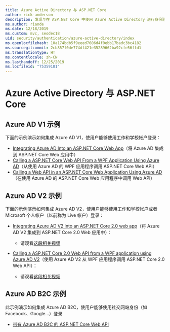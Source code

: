 ```yaml
---
title: Azure Active Directory 与 ASP.NET Core
author: rick-anderson
description: 发现与在 ASP.NET Core 中使用 Azure Active Directory 进行身份验证相关的主题。
ms.author: riande
ms.date: 12/18/2019
ms.custom: mvc, seodec18
uid: security/authentication/azure-active-directory/index
ms.openlocfilehash: 10a174bdb5f9eeed7606d4f0ebb17badc3bc4182
ms.sourcegitcommit: 2cb857f0de774df421e35289662ba92cfe56ffd1
ms.translationtype: HT
ms.contentlocale: zh-CN
ms.lasthandoff: 12/25/2019
ms.locfileid: "75359181"
---
```

# <a name="azure-active-directory-with-aspnet-core"></a>Azure Active Directory 与 ASP.NET Core

## <a name="azure-ad-v1-samples"></a>Azure AD V1 示例

下面的示例演示如何集成 Azure AD V1，使用户能够使用工作和学校帐户登录：
* [Integrating Azure AD Into an ASP.NET Core Web App](https://github.com/Azure-Samples/ms-identity-aspnetcore-webapp-tutorial)（将 Azure AD 集成到 ASP.NET Core Web 应用中）
* [Calling a ASP.NET Core Web API From a WPF Application Using Azure AD](https://github.com/Azure-Samples/active-directory-dotnet-native-aspnetcore)（从使用 Azure AD 的 WPF 应用程序调用 ASP.NET Core Web API）
* [Calling a Web API in an ASP.NET Core Web Application Using Azure AD](https://azure.microsoft.com/documentation/samples/active-directory-dotnet-webapp-webapi-openidconnect-aspnetcore/)（在使用 Azure AD 的 ASP.NET Core Web 应用程序中调用 Web API）

## <a name="azure-ad-v2-samples"></a>Azure AD V2 示例

下面的示例演示如何集成 Azure AD V2，使用户能够使用工作和学校帐户或者 Microsoft 个人帐户（以前称为 Live 帐户）登录：
* [Integrating Azure AD V2 into an ASP.NET Core 2.0 web app](https://github.com/Azure-Samples/active-directory-aspnetcore-webapp-openidconnect-v2)（将 Azure AD V2 集成到 ASP.NET Core 2.0 Web 应用中）： 
  * 请观看[这段相关视频](https://channel9.msdn.com/Events/Build/2018/THR5001) 

* [Calling a ASP.NET Core 2.0 Web API from a WPF application using Azure AD V2](https://github.com/azure-samples/active-directory-dotnet-native-aspnetcore-v2)（使用 Azure AD V2 从 WPF 应用程序调用 ASP.NET Core 2.0 Web API）： 
  * 请观看[这段相关视频](https://channel9.msdn.com/Events/Build/2018/THR5000)

## <a name="azure-ad-b2c-sample"></a>Azure AD B2C 示例

此示例演示如何集成 Azure AD B2C，使用户能够使用社交网站身份（如 Facebook、Google...）登录
* [带有 Azure AD B2C 的 ASP.NET Core Web API](https://azure.microsoft.com/resources/samples/active-directory-b2c-dotnetcore-webapi/)
